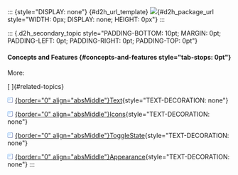 ::: {style="DISPLAY: none"}
[](ms-xhelp:///?Id=d2h_url_template){#d2h_url_template} ![](!package_url!){#d2h_package_url style="WIDTH: 0px; DISPLAY: none; HEIGHT: 0px"}
:::

::: {.d2h_secondary_topic style="PADDING-BOTTOM: 10pt; MARGIN: 0pt; PADDING-LEFT: 0pt; PADDING-RIGHT: 0pt; PADDING-TOP: 0pt"}
#### Concepts and Features {#concepts-and-features style="tab-stops: 0pt"}

More:

[ ]{#related-topics}

[![](button.gif){border="0" align="absMiddle"}Text](ms-xhelp:///?Id=d45132b8-5c60-4318-ae9d-c4cc440620ad){style="TEXT-DECORATION: none"}

[![](button.gif){border="0" align="absMiddle"}Icons](ms-xhelp:///?Id=dc79fa54-38a9-4abb-bc52-caa36aaa474e){style="TEXT-DECORATION: none"}

[![](button.gif){border="0" align="absMiddle"}ToggleState](ms-xhelp:///?Id=573ff406-4567-4aa7-a1a0-9732dd57666e){style="TEXT-DECORATION: none"}

[![](button.gif){border="0" align="absMiddle"}Appearance](ms-xhelp:///?Id=3c123cfa-96cf-4dc1-8434-3652247a0928){style="TEXT-DECORATION: none"}
:::
